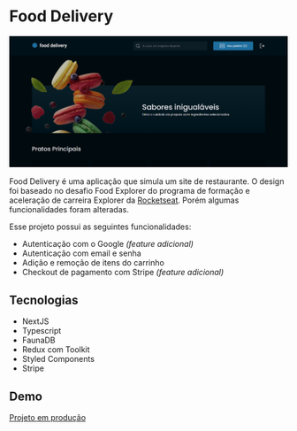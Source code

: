 # Food Delivery

![Food Delivery Screenshot](./public/assets/food-delivery-screenshot.png)

Food Delivery é uma aplicação que simula um site de restaurante. O design foi baseado no desafio Food Explorer do programa de formação e aceleração de carreira Explorer da [Rocketseat](https://github.com/Rocketseat). Porém algumas funcionalidades foram alteradas.

Esse projeto possui as seguintes funcionalidades:

- Autenticação com o Google _(feature adicional)_
- Autenticação com email e senha
- Adição e remoção de itens do carrinho
- Checkout de pagamento com Stripe _(feature adicional)_

## Tecnologias

- NextJS
- Typescript
- FaunaDB
- Redux com Toolkit
- Styled Components
- Stripe

## Demo

[Projeto em produção](https://food-delivery-jso.vercel.app/)
